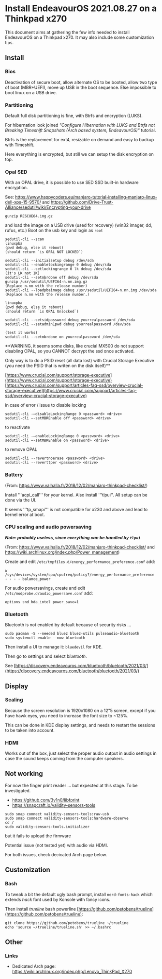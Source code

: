 # Install EndeavourOS 2021.08.27 on a Thinkpad x270
This document aims at gathering the few info needed to install EndeavourOS on a Thinkpad x270.
It may also include some customization tips.

## Install

### Bios
Deactivation of secure boot, allow alternate OS to be booted, allow two type of boot (MBR+UEFI), move up USB in the boot sequence.
Else impossible to boot linux on a USB drive.

### Partitioning

Default full disk partitioning is fine, with Btrfs and encryption (LUKS).

For hibernation look joined _"Configure Hibernation with LUKS and Btrfs not Breaking Timeshift Snapshots (Arch based system, EndeavourOS)"_ tutorial.

Btrfs is the replacement for ext4, resizable on demand and easy to backup with Timeshift.

Here everything is encrypted, but still we can setup the disk encryption on top.


### Opal SED

With an OPAL drive, it is possible to use SED SSD built-in hardware encryption.

See: https://www.happycoders.eu/manjaro-tutorial-installing-manjaro-linux-dell-xps-15-9570/ and https://github.com/Drive-Trust-Alliance/sedutil/wiki/Encrypting-your-drive

```
gunzip RESCUE64.img.gz
```
and load the image on a USB drive (used for recovery) (win32 imager, dd, rufus, etc.)
Boot on the usb key and login as `root`

```
sedutil-cli --scan
linuxpba
(pwd debug, else it reboot)
(should return `is OPAL NOT LOCKED`)

sedutil-cli --initialsetup debug /dev/sda
sedutil-cli --enablelockingrange 0 debug /dev/sda
sedutil-cli --setlockingrange 0 lk debug /dev/sda
(it's LK not 1K)
sedutil-cli --setmbrdone off debug /dev/sda
gunzip /usr/sedutil/UEFI64-n.nn.img.gz 
(Replace n.nn with the release number)
sedutil-cli --loadpbaimage debug /usr/sedutil/UEFI64-n.nn.img /dev/sda
(Replace n.nn with the release number.)

linuxpba
(pwd debug, else it reboot)
(should return `is OPAL Unlocked`)

sedutil-cli --setsidpassword debug yourrealpassword /dev/sda
sedutil-cli --setadmin1pwd debug yourrealpassword /dev/sda

(test it works)
sedutil-cli --setmbrdone on yourrealpassword /dev/sda
```

**WARNING, it seems some disks, like crucial MX500 do not support disabling OPAL, so you CANNOT decrypt the ssd once activated.

Only way is to do a PSID reset (all data lost) with Crucial Storage Executive (you need the PSID that is writen on the disk itself)**

[https://www.crucial.com/support/storage-executive](https://www.crucial.com/support/storage-executive)
[https://www.crucial.com/support/articles-faq-ssd/overview-crucial-storage-executive](https://www.crucial.com/support/articles-faq-ssd/overview-crucial-storage-executive)

in case of error / issue to disable locking

```
sedutil-cli -–disableLockingRange 0 <password> <drive>  
sedutil-cli –-setMBREnable off <password> <drive>
```

to reactivate
```
sedutil-cli -–enableLockingRange 0 <password> <drive>      
sedutil-cli –-setMBREnable on <password> <drive>  
```

to remove OPAL
```
sedutil-cli --revertnoerase <password> <drive>
sedutil-cli --reverttper <password> <drive> 
```

### Battery
(From: https://www.valhalla.fr/2018/12/02/manjaro-thinkpad-checklist/)

Install '''acpi_call''' for your kernel.
Also install '''tlpui''. All setup can be done via the UI.

It seems '''tp_smapi''' is not compatible for x230 and above and lead to kernel error at boot.

### CPU scaling and audio powersaving
***Note: probably useless, since everything can be handled by ```tlpui```***

(From: https://www.valhalla.fr/2018/12/02/manjaro-thinkpad-checklist/ and https://wiki.archlinux.org/index.php/Power_management)

Create and edit ```/etc/tmpfiles.d/energy_performance_preference.conf```
add:
```
w /sys/devices/system/cpu/cpufreq/policy?/energy_performance_preference - - - - balance_power
```

For audio powersavings, create and edit ```/etc/modprobe.d/audio_powersave.conf```
add:
```
options snd_hda_intel power_save=1
```

### Bluetooth
Bluetooth is not enabled by default because of security risks ...

```
sudo pacman -S --needed bluez bluez-utils pulseaudio-bluetooth
sudo systemctl enable --now bluetooth
```

Then install a UI to manage it: ```bluedevil``` for KDE.

Then go to settings and select _bluetooth_.

See [https://discovery.endeavouros.com/bluetooth/bluetooth/2021/03/](https://discovery.endeavouros.com/bluetooth/bluetooth/2021/03/)

## Display

### Scaling
Because the screen resolution is 1920x1080 on a 12"5 screen, except if you have hawk eyes, you need to increase the font size to ~125%.

This can be done in KDE display settings, and needs to restart the sessions to be taken into account.

### HDMI
Works out of the box, just select the proper audio output in audio settings in case the sound keeps coming from the computer speakers.

## Not working
For now the finger print reader ... but expected at this stage. To be investigated.
* https://github.com/3v1n0/libfprint
* https://snapcraft.io/validity-sensors-tools
```
sudo snap connect validity-sensors-tools:raw-usb 
sudo snap connect validity-sensors-tools:hardware-observe
cd /
sudo validity-sensors-tools.initializer
```
but it fails to upload the firmware

Potential issue (not tested yet) with audio via HDMI.

For both issues, check decicated Arch page below.

## Customization
### Bash

To tweak a bit the default ugly bash prompt, install ```nerd-fonts-hack``` which extends _hack_ font used by Konsole with fancy icons.

Then install _trueline_ bash powerline [https://github.com/petobens/trueline](https://github.com/petobens/trueline):

```
git clone https://github.com/petobens/trueline ~/trueline
echo 'source ~/trueline/trueline.sh' >> ~/.bashrc
```

## Other
### Links
* Dedicated Arch page: https://wiki.archlinux.org/index.php/Lenovo_ThinkPad_X270